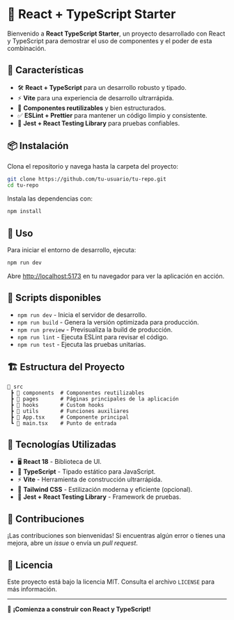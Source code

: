# 🚀 React + TypeScript Starter

Bienvenido a **React TypeScript Starter**, un proyecto desarrollado con React y TypeScript para demostrar el uso de componentes y el poder de esta combinación.

## 🎯 Características

- 🛠️ **React + TypeScript** para un desarrollo robusto y tipado.
- ⚡ **Vite** para una experiencia de desarrollo ultrarrápida.
- 🎨 **Componentes reutilizables** y bien estructurados.
- ✅ **ESLint + Prettier** para mantener un código limpio y consistente.
- 🧪 **Jest + React Testing Library** para pruebas confiables.

## 📦 Instalación

Clona el repositorio y navega hasta la carpeta del proyecto:

```bash
git clone https://github.com/tu-usuario/tu-repo.git
cd tu-repo
```

Instala las dependencias con:

```bash
npm install
```

## 🚀 Uso

Para iniciar el entorno de desarrollo, ejecuta:

```bash
npm run dev
```

Abre [http://localhost:5173](http://localhost:5173) en tu navegador para ver la aplicación en acción.

## 📜 Scripts disponibles

- `npm run dev` - Inicia el servidor de desarrollo.
- `npm run build` - Genera la versión optimizada para producción.
- `npm run preview` - Previsualiza la build de producción.
- `npm run lint` - Ejecuta ESLint para revisar el código.
- `npm run test` - Ejecuta las pruebas unitarias.

## 🏗️ Estructura del Proyecto

```
📂 src
 ┣ 📂 components  # Componentes reutilizables
 ┣ 📂 pages       # Páginas principales de la aplicación
 ┣ 📂 hooks       # Custom hooks
 ┣ 📂 utils       # Funciones auxiliares
 ┣ 📜 App.tsx     # Componente principal
 ┗ 📜 main.tsx    # Punto de entrada
```

## 📌 Tecnologías Utilizadas

- 🖥️ **React 18** - Biblioteca de UI.
- 🔹 **TypeScript** - Tipado estático para JavaScript.
- ⚡ **Vite** - Herramienta de construcción ultrarrápida.
- 🎨 **Tailwind CSS** - Estilización moderna y eficiente (opcional).
- 🧪 **Jest + React Testing Library** - Framework de pruebas.

## 🤝 Contribuciones

¡Las contribuciones son bienvenidas! Si encuentras algún error o tienes una mejora, abre un _issue_ o envía un _pull request_.

## 📄 Licencia

Este proyecto está bajo la licencia MIT. Consulta el archivo `LICENSE` para más información.

---

🚀 **¡Comienza a construir con React y TypeScript!**


